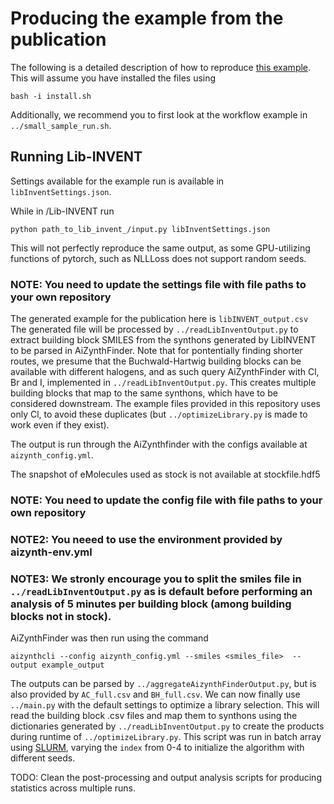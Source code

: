 Producing the example from the publication
=========

The following is a detailed description of how to reproduce [this example](https://chemrxiv.org/engage/chemrxiv/article-details/647060d7be16ad5c57f1ab9a). This will assume you have installed the files using 

~~~~
bash -i install.sh
~~~~

Additionally, we recommend you to first look at the workflow example in `../small_sample_run.sh`.

Running Lib-INVENT
-----------------

Settings available for the example run is available in `libInventSettings.json`.

While in <path to project directory>/Lib-INVENT run
~~~
python path_to_lib_invent_/input.py libInventSettings.json
~~~
This will not perfectly reproduce the same output, as some GPU-utilizing functions of pytorch, such as NLLLoss does not support random seeds.

### NOTE: You need to update the settings file with file paths to your own repository
The generated example for the publication here is  `libINVENT_output.csv`
The generated file will be processed by  `../readLibInventOutput.py` to extract building block SMILES from the synthons generated by LibINVENT to be parsed in AiZynthFinder. Note that for pontentially finding shorter routes, we presume that the Buchwald-Hartwig building blocks can be available with different halogens, and as such query AiZynthFinder with Cl, Br and I, implemented in `../readLibInventOutput.py`. This creates multiple building blocks that map to the same synthons, which have to be considered downstream. The example files provided in this repository uses only Cl, to avoid these duplicates (but `../optimizeLibrary.py` is made to work even if they exist).

The output is run through the AiZynthfinder  with the configs available at `aizynth_config.yml`. 

The snapshot of eMolecules used as stock is not available at stockfile.hdf5
### NOTE: You need to update the config file with file paths to your own repository
### NOTE2: You neeed to use the environment provided by aizynth-env.yml
### NOTE3: We stronly encourage you to split the smiles file in `../readLibInventOutput.py` as is default before performing an analysis of 5 minutes per building block (among building blocks not in stock).
AiZynthFinder was then run using the command

~~~
aizynthcli --config aizynth_config.yml --smiles <smiles_file>  --output example_output
~~~

The outputs can be parsed by `../aggregateAizynthFinderOutput.py`, but is also provided by `AC_full.csv` and `BH_full.csv`. We can now finally use `../main.py` with the default settings to optimize a library selection. This will read the building block .csv files and map them to synthons using the dictionaries generated by  `../readLibInventOutput.py` to create the products during runtime of `../optimizeLibrary.py`. This script was run in batch array using [SLURM](https://slurm.schedmd.com/overview.html), varying the `index` from 0-4 to initialize the algorithm with different seeds.

TODO: Clean the post-processing and output analysis scripts for producing statistics across multiple runs.
